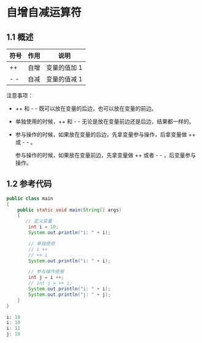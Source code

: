 # 自增自减运算符

## 1.1 概述

| 符号 | 作用 | 说明         |
| ---- | ---- | ------------ |
| ++   | 自增 | 变量的值加 1 |
| - -  | 自减 | 变量的值减 1 |

注意事项：

- ++ 和 - - 既可以放在变量的后边，也可以放在变量的前边。

- 单独使用的时候，++ 和 - - 无论是放在变量前边还是后边，结果都一样的。

- 参与操作的时候，如果放在变量的后边，先拿变量参与操作，后拿变量做 ++ 或 - - 。

  参与操作的时候，如果放在变量前边，先拿变量做 ++ 或者 - - ，后变量参与操作。

## 1.2 参考代码

```java
public class main
{
    public static void main(String[] args)
    {
       // 定义变量
        int i = 10;
        System.out.println("i: " + i);

        // 单独使用
        // i ++
        // ++ i
        System.out.println("i: " + i);

        // 参与操作使用
        int j = i ++;
        // int j = ++ i;
        System.out.println("i: " + i);
        System.out.println("j: " + j);
    }
}
```

```java
i: 10
i: 10
i: 11
j: 10
```

